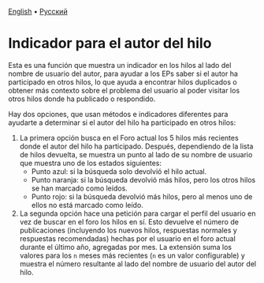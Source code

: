 [English](op_indicator.md) • [Русский](op_indicator.ru.md)

# Indicador para el autor del hilo
Esta es una función que muestra un indicador en los hilos al lado del nombre de
usuario del autor, para ayudar a los EPs saber si el autor ha participado en
otros hilos, lo que ayuda a encontrar hilos duplicados o obtener más contexto
sobre el problema del usuario al poder visitar los otros hilos donde ha
publicado o respondido.

Hay dos opciones, que usan métodos e indicadores diferentes para ayudarte a
determinar si el autor del hilo ha participado en otros hilos:

1. La primera opción busca en el Foro actual los 5 hilos más recientes donde el
autor del hilo ha participado. Después, dependiendo de la lista de hilos
devuelta, se muestra un punto al lado de su nombre de usuario que muestra uno
de los estados siguientes:
    * Punto azul: si la búsqueda solo devolvió el hilo actual.
    * Punto naranja: si la búsqueda devolvió más hilos, pero los otros hilos se
    han marcado como leídos.
    * Punto rojo: si la búsqueda devolvió más hilos, pero al menos uno de ellos
    no está marcado como leído.
2. La segunda opción hace una petición para cargar el perfil del usuario en vez
de buscar en el foro los hilos en sí. Esto devuelve el número de publicaciones
(incluyendo los nuevos hilos, respuestas normales y respuestas recomendadas)
hechas por el usuario en el foro actual durante el último año, agregadas por
mes. La extensión suma los valores para los `n` meses más recientes (`n` es un
valor configurable) y muestra el número resultante al lado del nombre de usuario
del autor del hilo.
